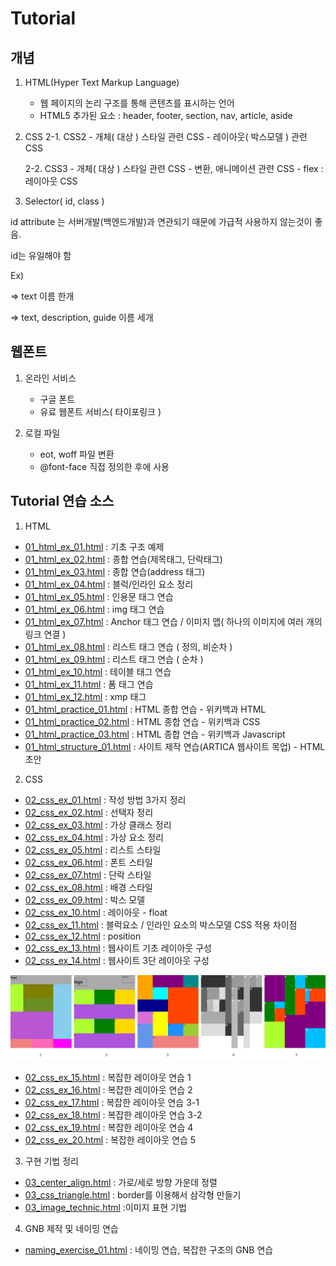 # Tutorial

## 개념

1. HTML(Hyper Text Markup Language)
    - 웹 페이지의 논리 구조를 통해 콘텐츠를 표시하는 언어
    - HTML5 추가된 요소 : header, footer, section, nav, article, aside

2. CSS
    2-1. CSS2
        - 개체( 대상 ) 스타일 관련 CSS
        - 레이아웃( 박스모델 ) 관련 CSS

    2-2. CSS3
        - 개체( 대상 ) 스타일 관련 CSS
        - 변환, 애니메이션 관련 CSS
        - flex : 레이아웃 CSS

3. Selector( id, class )

id attribute 는 서버개발(백엔드개발)과 연관되기 때문에
가급적 사용하지 않는것이 좋음.

id는 유일해야 함

Ex)
<p id="text"></p>
<p id="text guide></p> => 오류

class 이름은 하나의 태그에 여러개 사용할 수 있고, 같은 웹페이지에
똑같은 이름을 여러번 사용할 수 있음

Ex)
<p class="text"></p> => text 이름 한개
<p class="text description guide"></p> => text, description, guide 이름 세개


## 웹폰트

1. 온라인 서비스
    - 구글 폰트
    - 유료 웹폰트 서비스( 타이포링크 )

2. 로컬 파일
    - eot, woff 파일 변환
    - @font-face 직접 정의한 후에 사용

## Tutorial 연습 소스

1. HTML

- [01_html_ex_01.html](https://github.com/ministori/tutorial/blob/master/01_html_ex_01.html) : 기초 구조 예제
- [01_html_ex_02.html](https://github.com/ministori/tutorial/blob/master/01_html_ex_02.html) : 종합 연습(제목태그, 단락태그)
- [01_html_ex_03.html](https://github.com/ministori/tutorial/blob/master/01_html_ex_03.html) : 종합 연습(address 태그)
- [01_html_ex_04.html](https://github.com/ministori/tutorial/blob/master/01_html_ex_04.html) : 블럭/인라인 요소 정리
- [01_html_ex_05.html](https://github.com/ministori/tutorial/blob/master/01_html_ex_05.html) : 인용문 태그 연습
- [01_html_ex_06.html](https://github.com/ministori/tutorial/blob/master/01_html_ex_06.html) : img 태그 연습
- [01_html_ex_07.html](https://github.com/ministori/tutorial/blob/master/01_html_ex_07.html) : Anchor 태그 연습 / 이미지 맵( 하나의 이미지에 여러 개의 링크 연결 )
- [01_html_ex_08.html](https://github.com/ministori/tutorial/blob/master/01_html_ex_08.html) : 리스트 태그 연습 ( 정의, 비순차 )
- [01_html_ex_09.html](https://github.com/ministori/tutorial/blob/master/01_html_ex_09.html) : 리스트 태그 연습 ( 순차 )
- [01_html_ex_10.html](https://github.com/ministori/tutorial/blob/master/01_html_ex_10.html) : 테이블 태그 연습
- [01_html_ex_11.html](https://github.com/ministori/tutorial/blob/master/01_html_ex_11.html) : 폼 태그 연습
- [01_html_ex_12.html](https://github.com/ministori/tutorial/blob/master/01_html_ex_12.html) : xmp 태그
- [01_html_practice_01.html](https://github.com/ministori/tutorial/blob/master/01_html_practice_01.html) : HTML 종합 연습 - 위키백과 HTML
- [01_html_practice_02.html](https://github.com/ministori/tutorial/blob/master/01_html_practice_02.html) : HTML 종합 연습 - 위키백과 CSS
- [01_html_practice_03.html](https://github.com/ministori/tutorial/blob/master/01_html_practice_03.html) : HTML 종합 연습 - 위키백과 Javascript
- [01_html_structure_01.html](https://github.com/ministori/tutorial/blob/master/01_html_structure_01.html) : 사이트 제작 연습(ARTICA 웹사이트 목업) - HTML 초안

2. CSS

- [02_css_ex_01.html](https://github.com/ministori/tutorial/blob/master/02_css_ex_01.html) : 작성 방법 3가지 정리
- [02_css_ex_02.html](https://github.com/ministori/tutorial/blob/master/02_css_ex_02.html) : 선택자 정리
- [02_css_ex_03.html](https://github.com/ministori/tutorial/blob/master/02_css_ex_03.html) : 가상 클래스 정리
- [02_css_ex_04.html](https://github.com/ministori/tutorial/blob/master/02_css_ex_04.html) : 가상 요소 정리
- [02_css_ex_05.html](https://github.com/ministori/tutorial/blob/master/02_css_ex_05.html) : 리스트 스타일
- [02_css_ex_06.html](https://github.com/ministori/tutorial/blob/master/02_css_ex_06.html) : 폰트 스타일
- [02_css_ex_07.html](https://github.com/ministori/tutorial/blob/master/02_css_ex_07.html) : 단락 스타일
- [02_css_ex_08.html](https://github.com/ministori/tutorial/blob/master/02_css_ex_08.html) : 배경 스타일
- [02_css_ex_09.html](https://github.com/ministori/tutorial/blob/master/02_css_ex_09.html) : 박스 모델
- [02_css_ex_10.html](https://github.com/ministori/tutorial/blob/master/02_css_ex_10.html) : 레이아웃 - float
- [02_css_ex_11.html](https://github.com/ministori/tutorial/blob/master/02_css_ex_11.html) : 블럭요소 / 인라인 요소의 박스모델 CSS 적용 차이점
- [02_css_ex_12.html](https://github.com/ministori/tutorial/blob/master/02_css_ex_12.html) : position
- [02_css_ex_13.html](https://github.com/ministori/tutorial/blob/master/02_css_ex_13.html) : 웹사이트 기초 레이아웃 구성
- [02_css_ex_14.html](https://github.com/ministori/tutorial/blob/master/02_css_ex_14.html) : 웹사이트 3단 레이아웃 구성

![layout 연습](./images/layout_ex.jpg)

- [02_css_ex_15.html](https://github.com/ministori/tutorial/blob/master/02_css_ex_15.html) : 복잡한 레이아웃 연습 1
- [02_css_ex_16.html](https://github.com/ministori/tutorial/blob/master/02_css_ex_16.html) : 복잡한 레이아웃 연습 2
- [02_css_ex_17.html](https://github.com/ministori/tutorial/blob/master/02_css_ex_17.html) : 복잡한 레이아웃 연습 3-1
- [02_css_ex_18.html](https://github.com/ministori/tutorial/blob/master/02_css_ex_18.html) : 복잡한 레이아웃 연습 3-2
- [02_css_ex_19.html](https://github.com/ministori/tutorial/blob/master/02_css_ex_19.html) : 복잡한 레이아웃 연습 4
- [02_css_ex_20.html](https://github.com/ministori/tutorial/blob/master/02_css_ex_20.html) : 복잡한 레이아웃 연습 5


3. 구현 기법 정리

- [03_center_align.html](https://github.com/ministori/tutorial/blob/master/03_center_align.html) : 가로/세로 방향 가운데 정렬
- [03_css_triangle.html](https://github.com/ministori/tutorial/blob/master/03_css_triangle.html) : border를 이용해서 삼각형 만들기
- [03_image_technic.html](https://github.com/ministori/tutorial/blob/master/03_image_technic.html) :이미지 표현 기법

4. GNB 제작 및 네이밍 연습

- [naming_exercise_01.html](https://github.com/ministori/tutorial/tree/master/naming_exercise) : 네이밍 연습, 복잡한 구조의 GNB 연습




















